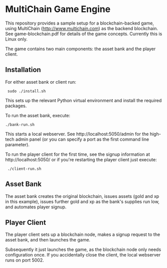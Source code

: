 # MultiChain Game Engine
This repository provides a sample setup for a blockchain-backed game, using MultiChain (http://www.multichain.com) as the backend blockchain. See game-blockchain.pdf for details of the game concepts. Currently this is Linux only.

The game contains two main components: the asset bank and the player client.
## Installation
For either asset bank or client run:

     sudo ./install.sh
     
This sets up the relevant Python virtual environment and install the required packages.

To run the asset bank, execute:

    ./bank-run.sh
    
This starts a local webserver. See http://localhost:5050/admin for the high-tech admin panel (or you can specify a port as the first command line parameter).

To run the player client for the first time, see the signup information at http://localhost:5050/ or if you're restarting the player client just execute:

     ./client-run.sh

## Asset Bank
The asset bank creates the original blockchain, issues assets (gold and xp in this example), issues further gold and xp as the bank's supplies run low, and automates player signup. 

## Player Client
The player client sets up a blockchain node, makes a signup request to the asset bank, and then launches the game. 

Subsequently it just launches the game, as the blockchain node only needs configuration once. If you accidentally close the client, the local webserver runs on port 5002.

